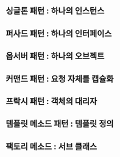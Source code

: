 ## 싱글톤 패턴 : 하나의 인스턴스
## 퍼사드 패턴 : 하나의 인터페이스
## 옵서버 패턴 : 하나의 오브젝트 
## 커맨드 패턴 : 요청 자체를 캡슐화
## 프락시 패턴 : 객체의 대리자
## 템플릿 메소드 패턴 : 템플릿 정의
## 팩토리 메소드 :  서브 클래스
